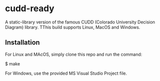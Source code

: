 # cudd-ready
A static-library version of the famous CUDD (Colorado University Decision Diagram) library.
TThis build supports Linux, MacOS and Windows.


## Installation
For Linux and MAcOS, simply clone this repo and run the command:

  $ make

For Windows, use the provided MS Visual Studio Project file.
